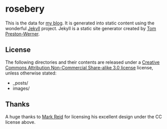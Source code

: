 # rosebery

This is the data for [my blog](http://rosebery.github.com). It is generated into static content using the wonderful [Jekyll](http://github.com/mojombo/jekyll) project. Jekyll is a static site generator created by  [Tom Preston-Werner](http://tom.preston-werner.com/).

## License

The following directories and their contents are released under a [Creative Commons Attribution
Non-Commercial Share-alike 3.0 license](http://creativecommons.org/licenses/by-nc-sa/3.0/) license, unless otherwise stated:

* _posts/
* images/

## Thanks

A huge thanks to [Mark Reid](http://mark.reid.name/) for licensing his excellent design under the CC license above.


